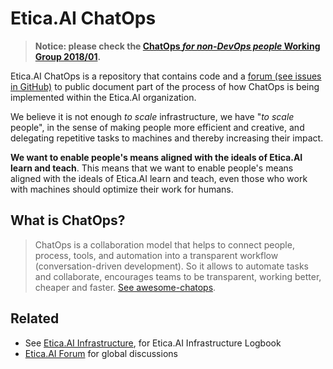 # Etica.AI ChatOps
> **Notice: please check the [ChatOps _for non-DevOps people_ Working Group 2018/01](https://github.com/fititnt/chatops-wg).**

Etica.AI ChatOps is a repository that contains code and a [forum (see issues in GitHub)](https://github.com/EticaAI/eticaai-chatops/issues)
to public document part of the process of how ChatOps is being implemented
within the Etica.AI organization.

We believe it is not enough _to scale_ infrastructure, we have "_to scale_
people", in the sense of making people more efficient and creative, and
delegating repetitive tasks to machines and thereby increasing their impact.

**We want to enable people's means aligned with the ideals of Etica.AI learn and
teach**. This means that we want to enable people's means aligned with the
ideals of Etica.AI learn and teach, even those who work with machines should
optimize their work for humans.

## What is ChatOps?
> ChatOps is a collaboration model that helps to connect
people, process, tools, and automation into a transparent workflow
(conversation-driven development). So it allows to automate tasks and
collaborate, encourages teams to be transparent, working better, cheaper and
faster. [See awesome-chatops](https://github.com/exAspArk/awesome-chatops).

## Related

- See [Etica.AI Infrastructure](https://github.com/EticaAI/eticaai-infrastructure),
for Etica.AI Infrastructure Logbook
- [Etica.AI Forum](https://github.com/EticaAI/forum) for global discussions
